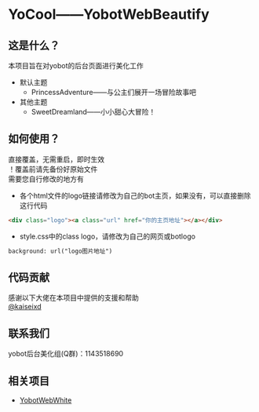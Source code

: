 # YoCool——YobotWebBeautify

## 这是什么？
本项目旨在对yobot的后台页面进行美化工作
- 默认主题
	- PrincessAdventure——与公主们展开一场冒险故事吧
- 其他主题
	- SweetDreamland——小小甜心大冒险！

## 如何使用？
直接覆盖，无需重启，即时生效</br>
！覆盖前请先备份好原始文件</br>
需要您自行修改的地方有</br>
- 各个html文件的logo链接请修改为自己的bot主页，如果没有，可以直接删除这行代码
```HTML
<div class="logo"><a class="url" href="你的主页地址"></a></div>
```
- style.css中的class logo，请修改为自己的网页或botlogo
```HTML
background: url("logo图片地址")
```

## 代码贡献
感谢以下大佬在本项目中提供的支援和帮助</br>
[@kaiseixd](https://github.com/kaiseixd)

## 联系我们
yobot后台美化组(Q群)：1143518690

## 相关项目
- [YobotWebWhite](https://github.com/shkongzhu/YobotWebWhite)
